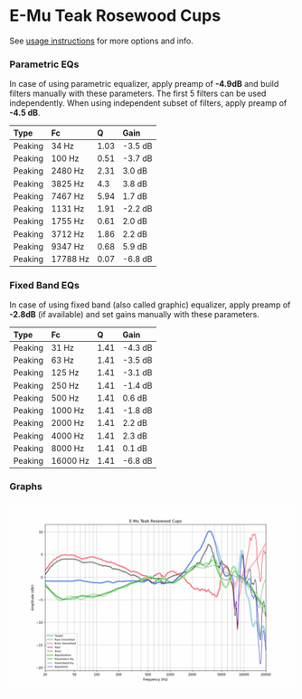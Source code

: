 # E-Mu Teak Rosewood Cups
See [usage instructions](https://github.com/jaakkopasanen/AutoEq#usage) for more options and info.

### Parametric EQs
In case of using parametric equalizer, apply preamp of **-4.9dB** and build filters manually
with these parameters. The first 5 filters can be used independently.
When using independent subset of filters, apply preamp of **-4.5 dB**.

| Type    | Fc       |    Q | Gain    |
|:--------|:---------|:-----|:--------|
| Peaking | 34 Hz    | 1.03 | -3.5 dB |
| Peaking | 100 Hz   | 0.51 | -3.7 dB |
| Peaking | 2480 Hz  | 2.31 | 3.0 dB  |
| Peaking | 3825 Hz  | 4.3  | 3.8 dB  |
| Peaking | 7467 Hz  | 5.94 | 1.7 dB  |
| Peaking | 1131 Hz  | 1.91 | -2.2 dB |
| Peaking | 1755 Hz  | 0.61 | 2.0 dB  |
| Peaking | 3712 Hz  | 1.86 | 2.2 dB  |
| Peaking | 9347 Hz  | 0.68 | 5.9 dB  |
| Peaking | 17788 Hz | 0.07 | -6.8 dB |

### Fixed Band EQs
In case of using fixed band (also called graphic) equalizer, apply preamp of **-2.8dB**
(if available) and set gains manually with these parameters.

| Type    | Fc       |    Q | Gain    |
|:--------|:---------|:-----|:--------|
| Peaking | 31 Hz    | 1.41 | -4.3 dB |
| Peaking | 63 Hz    | 1.41 | -3.5 dB |
| Peaking | 125 Hz   | 1.41 | -3.1 dB |
| Peaking | 250 Hz   | 1.41 | -1.4 dB |
| Peaking | 500 Hz   | 1.41 | 0.6 dB  |
| Peaking | 1000 Hz  | 1.41 | -1.8 dB |
| Peaking | 2000 Hz  | 1.41 | 2.2 dB  |
| Peaking | 4000 Hz  | 1.41 | 2.3 dB  |
| Peaking | 8000 Hz  | 1.41 | 0.1 dB  |
| Peaking | 16000 Hz | 1.41 | -6.8 dB |

### Graphs
![](./E-Mu%20Teak%20Rosewood%20Cups.png)